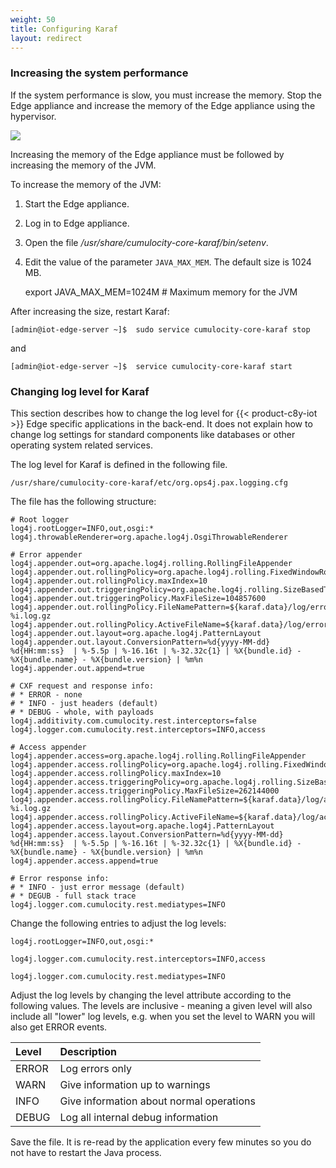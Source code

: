 ```yaml
---
weight: 50
title: Configuring Karaf
layout: redirect
---
```


### Increasing the system performance

If the system performance is slow, you must increase the memory. Stop the Edge appliance and increase the memory of the Edge appliance using the hypervisor.

<img src="/images/edge/edge-vm-increasing-memory.png" name="Increasing memory"/>

Increasing the memory of the Edge appliance must be followed by increasing the memory of the JVM.

To increase the memory of the JVM:

1. Start the Edge appliance.
2. Log in to Edge appliance.
3. Open the file */usr/share/cumulocity-core-karaf/bin/setenv*.
4. Edit the value of the parameter `JAVA_MAX_MEM`. The default size is 1024 MB.

	export JAVA_MAX_MEM=1024M # Maximum memory for the JVM

After increasing the size, restart Karaf:

```shell
[admin@iot-edge-server ~]$  sudo service cumulocity-core-karaf stop
```

and

```shell
[admin@iot-edge-server ~]$  service cumulocity-core-karaf start
```

### Changing log level for Karaf

This section describes how to change the log level for {{< product-c8y-iot >}} Edge specific applications in the back-end. It does not explain how to change log settings for standard components like databases or other operating system related services.

The log level for Karaf is defined in the following file.

	/usr/share/cumulocity-core-karaf/etc/org.ops4j.pax.logging.cfg

The file has the following structure:

	# Root logger
	log4j.rootLogger=INFO,out,osgi:*
	log4j.throwableRenderer=org.apache.log4j.OsgiThrowableRenderer

	# Error appender
	log4j.appender.out=org.apache.log4j.rolling.RollingFileAppender
	log4j.appender.out.rollingPolicy=org.apache.log4j.rolling.FixedWindowRollingPolicy
	log4j.appender.out.rollingPolicy.maxIndex=10
	log4j.appender.out.triggeringPolicy=org.apache.log4j.rolling.SizeBasedTriggeringPolicy
	log4j.appender.out.triggeringPolicy.MaxFileSize=104857600
	log4j.appender.out.rollingPolicy.FileNamePattern=${karaf.data}/log/error-%i.log.gz
	log4j.appender.out.rollingPolicy.ActiveFileName=${karaf.data}/log/error.log
	log4j.appender.out.layout=org.apache.log4j.PatternLayout
	log4j.appender.out.layout.ConversionPattern=%d{yyyy-MM-dd} %d{HH:mm:ss}  | %-5.5p | %-16.16t | %-32.32c{1} | %X{bundle.id} - %X{bundle.name} - %X{bundle.version} | %m%n
	log4j.appender.out.append=true

	# CXF request and response info:
	# * ERROR - none
	# * INFO - just headers (default)
	# * DEBUG - whole, with payloads
	log4j.additivity.com.cumulocity.rest.interceptors=false
	log4j.logger.com.cumulocity.rest.interceptors=INFO,access

	# Access appender
	log4j.appender.access=org.apache.log4j.rolling.RollingFileAppender
	log4j.appender.access.rollingPolicy=org.apache.log4j.rolling.FixedWindowRollingPolicy
	log4j.appender.access.rollingPolicy.maxIndex=10
	log4j.appender.access.triggeringPolicy=org.apache.log4j.rolling.SizeBasedTriggeringPolicy
	log4j.appender.access.triggeringPolicy.MaxFileSize=262144000
	log4j.appender.access.rollingPolicy.FileNamePattern=${karaf.data}/log/access-%i.log.gz
	log4j.appender.access.rollingPolicy.ActiveFileName=${karaf.data}/log/access.log
	log4j.appender.access.layout=org.apache.log4j.PatternLayout
	log4j.appender.access.layout.ConversionPattern=%d{yyyy-MM-dd} %d{HH:mm:ss}  | %-5.5p | %-16.16t | %-32.32c{1} | %X{bundle.id} - %X{bundle.name} - %X{bundle.version} | %m%n
	log4j.appender.access.append=true

	# Error response info:
	# * INFO - just error message (default)
	# * DEGUB - full stack trace
	log4j.logger.com.cumulocity.rest.mediatypes=INFO


Change the following entries to adjust the log levels:

	log4j.rootLogger=INFO,out,osgi:*

	log4j.logger.com.cumulocity.rest.interceptors=INFO,access

	log4j.logger.com.cumulocity.rest.mediatypes=INFO

Adjust the log levels by changing the level attribute according to the following values. The levels are inclusive - meaning a given level will also include all "lower" log levels, e.g. when you set the level to WARN you will also get ERROR events.

|Level|Description|
|:---|:---
|ERROR|Log errors only
|WARN|Give information up to warnings
|INFO|Give information about normal operations
|DEBUG|Log all internal debug information

Save the file. It is re-read by the application every few minutes so you do not have to restart the Java process.
